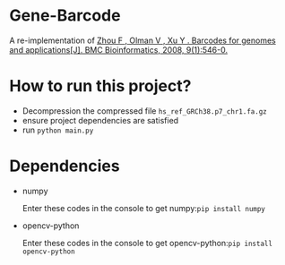 # Gene-Barcode

A re-implementation of [Zhou F , Olman V , Xu Y . Barcodes for genomes and applications[J]. BMC Bioinformatics, 2008, 9(1):546-0.](https://link.springer.com/article/10.1186/1471-2105-9-546)

 # How to run this project?

- Decompression the compressed file `hs_ref_GRCh38.p7_chr1.fa.gz`
- ensure project dependencies are satisfied
- run `python main.py`

# Dependencies

- numpy

  Enter these codes in the console to get numpy:`pip install numpy`

- opencv-python

  Enter these codes in the console to get opencv-python:`pip install opencv-python`

